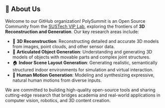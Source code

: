 ## 🚀 About Us

Welcome to our GitHub organization! PolySummit is an Open Source Community from the [SUSTech VIP Lab](https://faculty.sustech.edu.cn/?tagid=fengzheng&go=2&lang=en), exploring the frontiers of **3D Reconstruction and Generation**. Our key research areas include:

- 🧊 **3D Reconstruction**: Reconstructing detailed and accurate 3D models from images, point clouds, and other sensor data.
- 🤖 **Articulated Object Generation**: Understanding and generating 3D models of objects with movable parts and complex joint structures.
- 🏠 **Indoor Scene Layout Generation**: Generating realistic, semantically structured indoor environments for simulation and virtual interaction.
- 🕺 **Human Motion Generation**: Modeling and synthesizing expressive, natural human motions from diverse inputs.

We are committed to building high-quality open-source tools and sharing cutting-edge research that bridges academia and real-world applications in computer vision, robotics, and 3D content creation.

